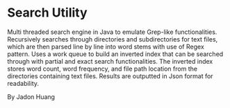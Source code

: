 Search Utility
==========================

Multi threaded search engine in Java to emulate Grep-like functionalities. Recursively searches through directories and subdirectories for text files, which are then parsed line by line into word stems with use of Regex pattern. Uses a work queue to build an inverted index that can be searched through with partial and exact search functionalities. The inverted index stores word count, word frequency, and file path location from the directories containing text files. Results are outputted in Json format for readability. 

By Jadon Huang
